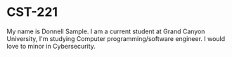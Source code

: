 # CST-221
My name is Donnell Sample. I am a current student at Grand Canyon University, I'm studying Computer programming/software engineer. I would love to minor in Cybersecurity. 
